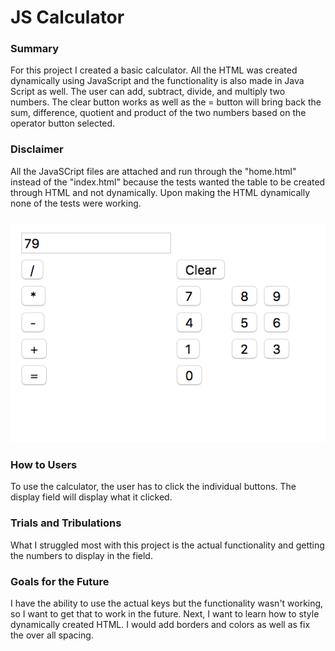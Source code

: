 # JS Calculator

### Summary
For this project I created a basic calculator. All the HTML was created dynamically using JavaScript and the functionality is also made in Java Script as well. The user can add, subtract, divide, and multiply two numbers. The clear button works as well as the = button will bring back the sum, difference, quotient and product of the two numbers based on the operator button selected.

### Disclaimer
All the JavaSCript files are attached and run through the "home.html" instead of the "index.html" because the tests wanted the table to be created through HTML and not dynamically. Upon making the HTML dynamically none of the tests were working.

###
<img src="calc.png">

### How to Users
To use the calculator, the user has to click the individual buttons. The display field will display what it clicked.

### Trials and Tribulations
What I struggled most with this project is the actual functionality and getting the numbers to display in the field.

### Goals for the Future
I have the ability to use the actual keys but the functionality wasn't working, so I want to get that to work in the future.
Next, I want to learn how to style dynamically created HTML. I would add borders and colors as well as fix the over all spacing.
